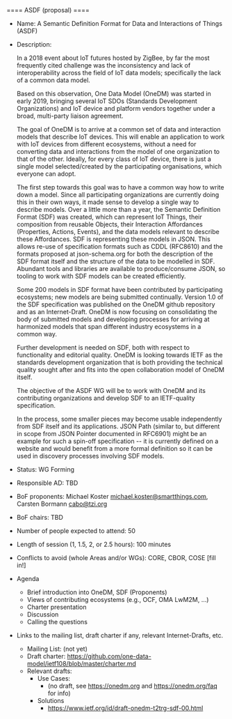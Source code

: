 ==== ASDF (proposal) ====

- Name: A Semantic Definition Format for Data and Interactions of Things (ASDF)
- Description:

  In a 2018 event about IoT futures hosted by ZigBee, by far the most
  frequently cited challenge was the inconsistency and lack of
  interoperability across the field of IoT data models; specifically
  the lack of a common data model.

  Based on this observation, One Data Model (OneDM) was started in
  early 2019, bringing several IoT SDOs (Standards Development
  Organizations) and IoT device and platform vendors together under a
  broad, multi-party liaison agreement.

  The goal of OneDM is to arrive at a common set of data and
  interaction models that describe IoT devices. This will enable an
  application to work with IoT devices from different ecosystems,
  without a need for converting data and interactions from the model
  of one organization to that of the other. Ideally, for every class
  of IoT device, there is just a single model selected/created by the
  participating organisations, which everyone can adopt.

  The first step towards this goal was to have a common way how to
  write down a model. Since all participating organizations are
  currently doing this in their own ways, it made sense to develop a
  single way to describe models.  Over a little more than a year, the
  Semantic Definition Format (SDF) was created, which can represent
  IoT Things, their composition from reusable Objects, their
  Interaction Affordances (Properties, Actions, Events), and the data
  models relevant to describe these Affordances.  SDF is representing
  these models in JSON.  This allows re-use of specification formats
  such as CDDL (RFC8610) and the formats proposed at json-schema.org
  for both the description of the SDF format itself and the structure
  of the data to be modelled in SDF.  Abundant tools and libraries are
  available to produce/consume JSON, so tooling to work with SDF
  models can be created efficiently.

  Some 200 models in SDF format have been contributed by participating
  ecosystems; new models are being submitted continually.  Version 1.0
  of the SDF specification was published on the OneDM github
  repository and as an Internet-Draft.  OneDM is now focusing on
  consolidating the body of submitted models and developing processes
  for arriving at harmonized models that span different industry
  ecosystems in a common way.

  Further development is needed on SDF, both with respect to
  functionality and editorial quality.  OneDM is looking towards IETF
  as the standards development organization that is both providing the
  technical quality sought after and fits into the open collaboration
  model of OneDM itself.

  The objective of the ASDF WG will be to work with OneDM and its
  contributing organizations and develop SDF to an IETF-quality
  specification.

  In the process, some smaller pieces may become usable independently
  from SDF itself and its applications.  JSON Path (similar to, but
  different in scope from JSON Pointer documented in RFC6901) might be
  an example for such a spin-off specification -- it is currently
  defined on a website and would benefit from a more formal definition
  so it can be used in discovery processes involving SDF models.

- Status: WG Forming
- Responsible AD: TBD
- BoF proponents: Michael Koster <michael.koster@smartthings.com>, Carsten Bormann <cabo@tzi.org>
- BoF chairs: TBD
- Number of people expected to attend: 50
- Length of session (1, 1.5, 2, or 2.5 hours): 100 minutes
- Conflicts to avoid (whole Areas and/or WGs): CORE, CBOR, COSE [fill in!]

- Agenda
   - Brief introduction into OneDM, SDF (Proponents)
   - Views of contributing ecosystems (e.g., OCF, OMA LwM2M, ...)
   - Charter presentation
   - Discussion
   - Calling the questions
- Links to the mailing list, draft charter if any, relevant Internet-Drafts, etc.
   - Mailing List: (not yet)
   - Draft charter: https://github.com/one-data-model/ietf108/blob/master/charter.md
   - Relevant drafts:
      - Use Cases:
         - (no draft, see https://onedm.org and https://onedm.org/faq for info)
      - Solutions
         - https://www.ietf.org/id/draft-onedm-t2trg-sdf-00.html
